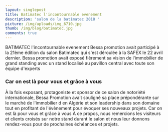 ```yaml
---
layout: singlepost
title: Batimatec l'incontournable evenement
description: 'salon de la batimatec 2018 '
picture: /img/uploads/img_6710.jpg
thumb: /img/blog/batimatec.jpg
comments: true
---
```

BATIMATEC l'incontournable evenement Bessa promotion avait participé à la 21ème édition du salon Batimatec qui s'est déroulée à la SAFEX le 22 avril dernier. Bessa promotion avait exposé fièrement sa vision de l'immobilier de grand standing avec un stand localisé au pavillon central avec toute son équipe d'experts
### Car on est là pour vous et grâce à vous
À la fois exposant, protagoniste et sponsor de ce salon de notoriété internationale, Bessa Promotion avait souligné sa place prépondérante sur le marché de l'immobilier d en Algérie et son leadership dans son domaine tout en profitant de l'évènement pour évoquer ses nouveaux projets.     Car on est là pour vous et grâce à vous 
 À ce propos, nous remercions les visiteurs et clients croisés sur notre stand durant le salon et nous leur donnons rendez-vous pour de prochaines échéances et projets.
